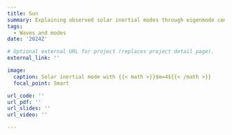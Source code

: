 ```yaml
---
title: Sun
summary: Explaining observed solar inertial modes through eigenmode computation
tags:
  - Waves and modes
date: '2024Z'

# Optional external URL for project (replaces project detail page).
external_link: ''

image:
  caption: Solar inertial mode with {{< math >}}$m=4${{< /math >}}
  focal_point: Smart

url_code: ''
url_pdf: ''
url_slides: ''
url_video: ''

---
```

